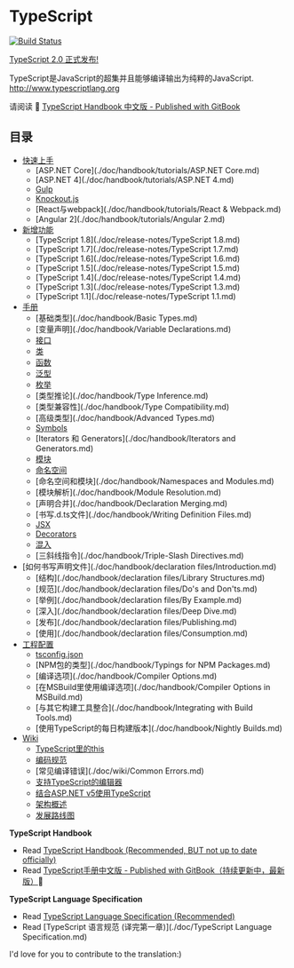 # TypeScript

[![Build Status](https://travis-ci.org/zhongsp/TypeScript.svg?branch=master)](https://travis-ci.org/zhongsp/TypeScript)

[TypeScript 2.0 正式发布!](https://blogs.msdn.microsoft.com/typescript/2016/09/22/announcing-typescript-2-0/?utm_source=javascriptweekly&utm_medium=email)

TypeScript是JavaScript的超集并且能够编译输出为纯粹的JavaScript.  http://www.typescriptlang.org

请阅读 :book: [TypeScript Handbook 中文版 - Published with GitBook](http://zhongsp.gitbooks.io/typescript-handbook/content/)


## 目录

* [快速上手](./doc/handbook/tutorials/README.md)
  * [ASP.NET Core](./doc/handbook/tutorials/ASP.NET Core.md)
  * [ASP.NET 4](./doc/handbook/tutorials/ASP.NET 4.md)
  * [Gulp](./doc/handbook/tutorials/Gulp.md)
  * [Knockout.js](./doc/handbook/tutorials/Knockout.md)
  * [React与webpack](./doc/handbook/tutorials/React & Webpack.md)
  * [Angular 2](./doc/handbook/tutorials/Angular 2.md)
* [新增功能](./doc/release-notes/README.md)
  * [TypeScript 1.8](./doc/release-notes/TypeScript 1.8.md)
  * [TypeScript 1.7](./doc/release-notes/TypeScript 1.7.md)
  * [TypeScript 1.6](./doc/release-notes/TypeScript 1.6.md)
  * [TypeScript 1.5](./doc/release-notes/TypeScript 1.5.md)
  * [TypeScript 1.4](./doc/release-notes/TypeScript 1.4.md)
  * [TypeScript 1.3](./doc/release-notes/TypeScript 1.3.md)
  * [TypeScript 1.1](./doc/release-notes/TypeScript 1.1.md)
* [手册](./doc/handbook/README.md)
  * [基础类型](./doc/handbook/Basic Types.md)
  * [变量声明](./doc/handbook/Variable Declarations.md)
  * [接口](./doc/handbook/Interfaces.md)
  * [类](./doc/handbook/Classes.md)
  * [函数](./doc/handbook/Functions.md)
  * [泛型](./doc/handbook/Generics.md)
  * [枚举](./doc/handbook/Enums.md)
  * [类型推论](./doc/handbook/Type Inference.md)
  * [类型兼容性](./doc/handbook/Type Compatibility.md)
  * [高级类型](./doc/handbook/Advanced Types.md)
  * [Symbols](./doc/handbook/Symbols.md)
  * [Iterators 和 Generators](./doc/handbook/Iterators and Generators.md)
  * [模块](./doc/handbook/Modules.md)
  * [命名空间](./doc/handbook/Namespaces.md)
  * [命名空间和模块](./doc/handbook/Namespaces and Modules.md)
  * [模块解析](./doc/handbook/Module Resolution.md)
  * [声明合并](./doc/handbook/Declaration Merging.md)
  * [书写.d.ts文件](./doc/handbook/Writing Definition Files.md)
  * [JSX](./doc/handbook/JSX.md)
  * [Decorators](./doc/handbook/Decorators.md)
  * [混入](./doc/handbook/Mixins.md)
  * [三斜线指令](./doc/handbook/Triple-Slash Directives.md)
* [如何书写声明文件](./doc/handbook/declaration files/Introduction.md)
  * [结构](./doc/handbook/declaration files/Library Structures.md)
  * [规范](./doc/handbook/declaration files/Do's and Don'ts.md)
  * [举例](./doc/handbook/declaration files/By Example.md)
  * [深入](./doc/handbook/declaration files/Deep Dive.md)
  * [发布](./doc/handbook/declaration files/Publishing.md)
  * [使用](./doc/handbook/declaration files/Consumption.md)
* [工程配置](./doc/handbook/README.md)
  * [tsconfig.json](./doc/handbook/tsconfig.json.md)
  * [NPM包的类型](./doc/handbook/Typings for NPM Packages.md)
  * [编译选项](./doc/handbook/Compiler Options.md)
  * [在MSBuild里使用编译选项](./doc/handbook/Compiler Options in MSBuild.md)
  * [与其它构建工具整合](./doc/handbook/Integrating with Build Tools.md)
  * [使用TypeScript的每日构建版本](./doc/handbook/Nightly Builds.md)
* [Wiki](./doc/wiki/README.md)
  * [TypeScript里的this](./doc/wiki/this-in-TypeScript.md)
  * [编码规范](./doc/wiki/coding_guidelines.md)
  * [常见编译错误](./doc/wiki/Common Errors.md)
  * [支持TypeScript的编辑器](./doc/wiki/TypeScript-Editor-Support.md)
  * [结合ASP.NET v5使用TypeScript](./doc/wiki/Using-TypeScript-With-ASP.NET-5.md)
  * [架构概述](./doc/wiki/Architectural-Overview.md)
  * [发展路线图](./doc/wiki/Roadmap.md)


**TypeScript Handbook**

* Read [TypeScript Handbook (Recommended, BUT not up to date officially)](http://www.typescriptlang.org/Handbook)
* Read [TypeScript手册中文版 - Published with GitBook（持续更新中，最新版）](http://zhongsp.gitbooks.io/typescript-handbook/content/):book: 

**TypeScript Language Specification**

* Read [TypeScript Language Specification (Recommended)](https://github.com/Microsoft/TypeScript/blob/master/doc/spec.md)
* Read [TypeScript 语言规范 (译完第一章)](./doc/TypeScript Language Specification.md)

I'd love for you to contribute to the translation:)
